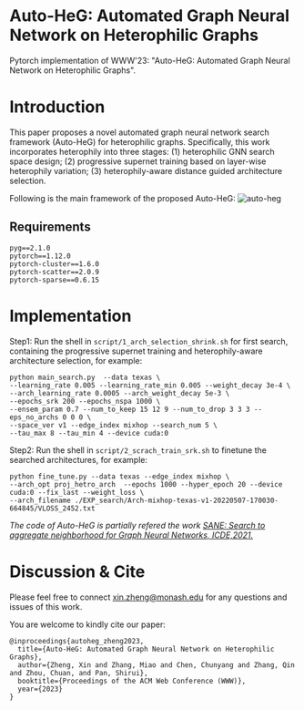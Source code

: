 # Auto-HeG: Automated Graph Neural Network on Heterophilic Graphs
Pytorch implementation of WWW'23: "Auto-HeG: Automated Graph Neural Network on Heterophilic Graphs".

# Introduction

This paper proposes a novel automated graph neural network search framework (Auto-HeG) for heterophilic graphs. 
Specifically, this work incorporates heterophily into three stages:
(1) heterophilic GNN search space design;
(2) progressive supernet training based on layer-wise heterophily variation;
(3) heterophily-aware distance guided architecture selection.

Following is the main framework of the proposed Auto-HeG:
![auto-heg](https://user-images.githubusercontent.com/61812981/218286314-8fb6989d-b7dc-45b2-8948-e5a09ef7e683.png)

## Requirements
```
pyg==2.1.0
pytorch==1.12.0
pytorch-cluster==1.6.0
pytorch-scatter==2.0.9
pytorch-sparse==0.6.15
```

# Implementation

Step1: Run the shell in ```script/1_arch_selection_shrink.sh``` for first search, containing the progressive supernet training and heterophily-aware architecture selection, for example:

```
python main_search.py  --data texas \
--learning_rate 0.005 --learning_rate_min 0.005 --weight_decay 3e-4 \
--arch_learning_rate 0.0005 --arch_weight_decay 5e-3 \
--epochs_srk 200 --epochs_nspa 1000 \
--ensem_param 0.7 --num_to_keep 15 12 9 --num_to_drop 3 3 3 --eps_no_archs 0 0 0 \
--space_ver v1 --edge_index mixhop --search_num 5 \
--tau_max 8 --tau_min 4 --device cuda:0
```

Step2: Run the shell in ```script/2_scrach_train_srk.sh``` to finetune the searched architectures, for example:

```
python fine_tune.py --data texas --edge_index mixhop \
--arch_opt proj_hetro_arch  --epochs 1000 --hyper_epoch 20 --device cuda:0 --fix_last --weight_loss \
--arch_filename ./EXP_search/Arch-mixhop-texas-v1-20220507-170030-664845/VLOSS_2452.txt
```
*The code of Auto-HeG is partially refered the work [SANE: Search to aggregate neighborhood for Graph Neural Networks, ICDE,2021.](https://github.com/AutoML-Research/SANE)*

# Discussion & Cite

Please feel free to connect xin.zheng@monash.edu for any questions and issues of this work. 

You are welcome to kindly cite our paper:
```
@inproceedings{autoheg_zheng2023,
  title={Auto-HeG: Automated Graph Neural Network on Heterophilic Graphs},
  author={Zheng, Xin and Zhang, Miao and Chen, Chunyang and Zhang, Qin and Zhou, Chuan, and Pan, Shirui},
  booktitle={Proceedings of the ACM Web Conference (WWW)},
  year={2023}
}
```

